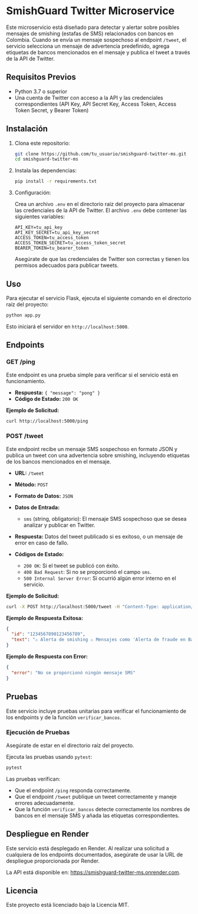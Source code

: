 # SmishGuard Twitter Microservice

Este microservicio está diseñado para detectar y alertar sobre posibles mensajes de smishing (estafas de SMS) relacionados con bancos en Colombia. Cuando se envía un mensaje sospechoso al endpoint `/tweet`, el servicio selecciona un mensaje de advertencia predefinido, agrega etiquetas de bancos mencionados en el mensaje y publica el tweet a través de la API de Twitter.

## Requisitos Previos

- Python 3.7 o superior
- Una cuenta de Twitter con acceso a la API y las credenciales correspondientes (API Key, API Secret Key, Access Token, Access Token Secret, y Bearer Token)

## Instalación

1. Clona este repositorio:

    ```bash
    git clone https://github.com/tu_usuario/smishguard-twitter-ms.git
    cd smishguard-twitter-ms
    ```

2. Instala las dependencias:

    ```bash
    pip install -r requirements.txt
    ```

3. Configuración:

    Crea un archivo `.env` en el directorio raíz del proyecto para almacenar las credenciales de la API de Twitter. El archivo `.env` debe contener las siguientes variables:

    ```plaintext
    API_KEY=tu_api_key
    API_KEY_SECRET=tu_api_key_secret
    ACCESS_TOKEN=tu_access_token
    ACCESS_TOKEN_SECRET=tu_access_token_secret
    BEARER_TOKEN=tu_bearer_token
    ```

    Asegúrate de que las credenciales de Twitter son correctas y tienen los permisos adecuados para publicar tweets.

## Uso

Para ejecutar el servicio Flask, ejecuta el siguiente comando en el directorio raíz del proyecto:

```bash
python app.py
```

Esto iniciará el servidor en `http://localhost:5000`.

## Endpoints

### GET /ping

Este endpoint es una prueba simple para verificar si el servicio está en funcionamiento.

- **Respuesta:** `{ "message": "pong" }`
- **Código de Estado:** `200 OK`

**Ejemplo de Solicitud:**

```bash
curl http://localhost:5000/ping
```

### POST /tweet

Este endpoint recibe un mensaje SMS sospechoso en formato JSON y publica un tweet con una advertencia sobre smishing, incluyendo etiquetas de los bancos mencionados en el mensaje.

- **URL:** `/tweet`
- **Método:** `POST`
- **Formato de Datos:** `JSON`
- **Datos de Entrada:**
  - `sms` (string, obligatorio): El mensaje SMS sospechoso que se desea analizar y publicar en Twitter.

- **Respuesta:** Datos del tweet publicado si es exitoso, o un mensaje de error en caso de fallo.

- **Códigos de Estado:**
  - `200 OK`: Si el tweet se publicó con éxito.
  - `400 Bad Request`: Si no se proporcionó el campo `sms`.
  - `500 Internal Server Error`: Si ocurrió algún error interno en el servicio.

**Ejemplo de Solicitud:**

```bash
curl -X POST http://localhost:5000/tweet -H "Content-Type: application/json" -d "{\"sms\":\"Alerta de fraude en Bancolombia\"}"
```

**Ejemplo de Respuesta Exitosa:**

```json
{
  "id": "1234567890123456789",
  "text": "⚠️ Alerta de smishing ⚠️ Mensajes como 'Alerta de fraude en Bancolombia' buscan estafarte. ¡No caigas! #Ciberseguridad @caivirtual @Bancolombia"
}
```

**Ejemplo de Respuesta con Error:**

```json
{
  "error": "No se proporcionó ningún mensaje SMS"
}
```

## Pruebas

Este servicio incluye pruebas unitarias para verificar el funcionamiento de los endpoints y de la función `verificar_bancos`.

### Ejecución de Pruebas

Asegúrate de estar en el directorio raíz del proyecto.

Ejecuta las pruebas usando `pytest`:

```bash
pytest
```

Las pruebas verifican:

- Que el endpoint `/ping` responda correctamente.
- Que el endpoint `/tweet` publique un tweet correctamente y maneje errores adecuadamente.
- Que la función `verificar_bancos` detecte correctamente los nombres de bancos en el mensaje SMS y añada las etiquetas correspondientes.
## Despliegue en Render
Este servicio está desplegado en Render. Al realizar una solicitud a cualquiera de los endpoints documentados, asegúrate de usar la URL de despliegue proporcionada por Render.

La API está disponible en: https://smishguard-twitter-ms.onrender.com.

## Licencia

Este proyecto está licenciado bajo la Licencia MIT.